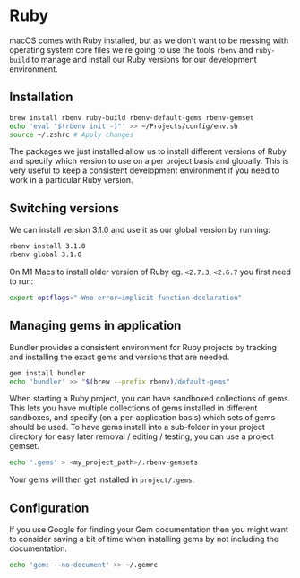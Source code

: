 # Ruby

macOS comes with Ruby installed, but as we don't want to be messing with operating system core files we're going to use the tools `rbenv` and `ruby-build` to manage and install our Ruby versions for our development environment.

## Installation

```sh
brew install rbenv ruby-build rbenv-default-gems rbenv-gemset
echo 'eval "$(rbenv init -)"' >> ~/Projects/config/env.sh
source ~/.zshrc # Apply changes
```

The packages we just installed allow us to install different versions of Ruby and specify which version to use on a per project basis and globally. This is very useful to keep a consistent development environment if you need to work in a particular Ruby version.

## Switching versions

We can install version 3.1.0 and use it as our global version by running:

```sh
rbenv install 3.1.0
rbenv global 3.1.0
```

On M1 Macs to install older version of Ruby eg. `<2.7.3`, `<2.6.7` you first need to run:

```sh
export optflags="-Wno-error=implicit-function-declaration"
```

## Managing gems in application

Bundler provides a consistent environment for Ruby projects by tracking and installing the exact gems and versions that are needed.

```sh
gem install bundler
echo 'bundler' >> "$(brew --prefix rbenv)/default-gems"
```

When starting a Ruby project, you can have sandboxed collections of gems. This lets you have multiple collections of gems installed in different sandboxes, and specify (on a per-application basis) which sets of gems should be used. To have gems install into a sub-folder in your project directory for easy later removal / editing / testing, you can use a project gemset.

```sh
echo '.gems' > <my_project_path>/.rbenv-gemsets
```

Your gems will then get installed in `project/.gems`.

## Configuration

If you use Google for finding your Gem documentation then you might want to consider saving a bit of time when installing gems by not including the documentation.

```sh
echo 'gem: --no-document' >> ~/.gemrc
```
